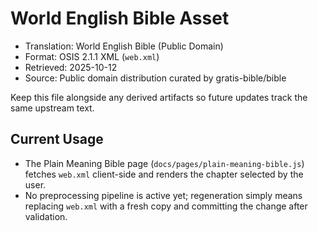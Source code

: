 # World English Bible Asset

- Translation: World English Bible (Public Domain)
- Format: OSIS 2.1.1 XML (`web.xml`)
- Retrieved: 2025-10-12
- Source: Public domain distribution curated by gratis-bible/bible

Keep this file alongside any derived artifacts so future updates track the same upstream text.

## Current Usage
- The Plain Meaning Bible page (`docs/pages/plain-meaning-bible.js`) fetches `web.xml` client-side and renders the chapter selected by the user.
- No preprocessing pipeline is active yet; regeneration simply means replacing `web.xml` with a fresh copy and committing the change after validation.
